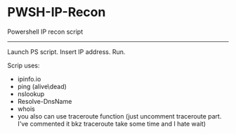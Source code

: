 # PWSH-IP-Recon
Powershell IP recon script
**************************
Launch PS script.
Insert IP address.
Run.

Scrip uses:
- ipinfo.io
- ping (alive\dead)
- nslookup
- Resolve-DnsName
- whois
- you also can use traceroute function (just uncomment traceroute part. I've commented it bkz traceroute take some time and I hate wait)
